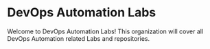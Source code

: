 # DevOps Automation Labs

Welcome to DevOps Automation Labs! This organization will cover all DevOps Automation related Labs and repositories.
